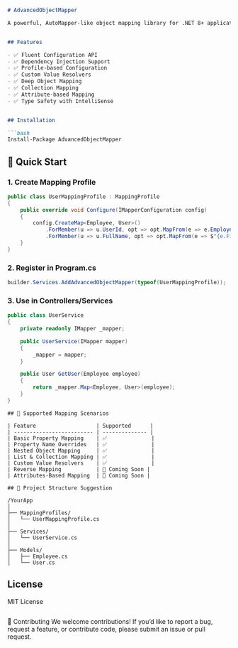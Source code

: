 ```markdown
# AdvancedObjectMapper

A powerful, AutoMapper-like object mapping library for .NET 8+ applications with fluent configuration and dependency injection support.


## Features

- ✅ Fluent Configuration API
- ✅ Dependency Injection Support
- ✅ Profile-based Configuration
- ✅ Custom Value Resolvers
- ✅ Deep Object Mapping
- ✅ Collection Mapping
- ✅ Attribute-based Mapping
- ✅ Type Safety with IntelliSense


## Installation

```bash
Install-Package AdvancedObjectMapper
```

## 🚀 Quick Start

### 1. Create Mapping Profile
```csharp
public class UserMappingProfile : MappingProfile
{
    public override void Configure(IMapperConfiguration config)
    {
        config.CreateMap<Employee, User>()
            .ForMember(u => u.UserId, opt => opt.MapFrom(e => e.EmployeeId))
            .ForMember(u => u.FullName, opt => opt.MapFrom(e => $"{e.FirstName} {e.LastName}"));
    }
}
```

### 2. Register in Program.cs
```csharp
builder.Services.AddAdvancedObjectMapper(typeof(UserMappingProfile));
```

### 3. Use in Controllers/Services
```csharp
public class UserService
{
    private readonly IMapper _mapper;

    public UserService(IMapper mapper)
    {
        _mapper = mapper;
    }

    public User GetUser(Employee employee)
    {
        return _mapper.Map<Employee, User>(employee);
    }
}
```

```
## 🧩 Supported Mapping Scenarios

| Feature                   | Supported      |
| ------------------------- | -------------- |
| Basic Property Mapping    | ✅              |
| Property Name Overrides   | ✅              |
| Nested Object Mapping     | ✅              |
| List & Collection Mapping | ✅              |
| Custom Value Resolvers    | ✅              |
| Reverse Mapping           | 🚧 Coming Soon |
| Attributes-Based Mapping  | 🚧 Coming Soon |
```

```
## 📁 Project Structure Suggestion

/YourApp
│
├── MappingProfiles/
│   └── UserMappingProfile.cs
│
├── Services/
│   └── UserService.cs
│
├── Models/
│   ├── Employee.cs
│   └── User.cs

```

## License

MIT License
```

```
🤝 Contributing
We welcome contributions! If you’d like to report a bug, request a feature, or contribute code, please submit an issue or pull request.

```
